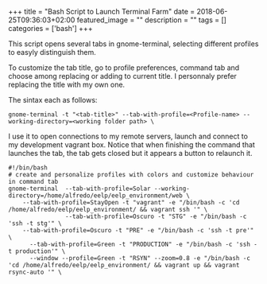 +++
title =  "Bash Script to Launch Terminal Farm"
date = 2018-06-25T09:36:03+02:00
featured_image = ""
description = ""
tags = []
categories = ['bash']
+++

This script opens several tabs in gnome-terminal, selecting different profiles to easyly distinguish them.

To customize the tab title, go to profile preferences, command tab and choose among replacing or adding to current title. I personnaly prefer replacing the title with my own one.

The sintax each as follows:

    gnome-terminal -t "<tab-title>" --tab-with-profile=<Profile-name> --working-directory=<working folder path> \

I use it to open connections to my remote servers, launch and connect to my development vagrant box.
Notice that when finishing the command that launches the tab, the tab gets closed but it appears a button to relaunch it.


    #!/bin/bash
    # create and personalize profiles with colors and customize behaviour in command tab
    gnome-terminal  --tab-with-profile=Solar --working-directory=/home/alfredo/eelp/eelp_environment/web \
        --tab-with-profile=StayOpen -t "vagrant" -e "/bin/bash -c 'cd /home/alfredo/eelp/eelp_environment/ && vagrant ssh '" \
                    --tab-with-profile=Oscuro -t "STG" -e "/bin/bash -c 'ssh -t stg'" \
        --tab-with-profile=Oscuro -t "PRE" -e "/bin/bash -c 'ssh -t pre'" \
          --tab-with-profile=Green -t "PRODUCTION" -e "/bin/bash -c 'ssh -t production'" \
          --window --profile=Green -t "RSYN" --zoom=0.8 -e "/bin/bash -c 'cd /home/alfredo/eelp/eelp_environment/ && vagrant up && vagrant rsync-auto '" \
